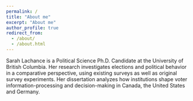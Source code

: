 ```yaml
---
permalink: /
title: "About me"
excerpt: "About me"
author_profile: true
redirect_from: 
  - /about/
  - /about.html
---
```


Sarah Lachance is a Political Science Ph.D. Candidate at the University of British Columbia.
  Her research investigates elections and political behavior in a comparative perspective, using existing surveys as well as original survey experiments. 
  Her dissertation analyzes how institutions shape voter information-processing and decision-making in Canada, the United States and Germany. 
  
